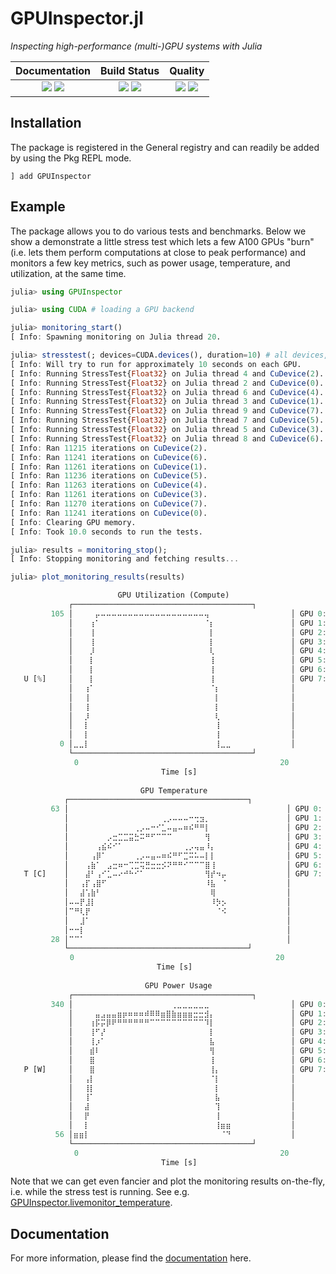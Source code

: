 # GPUInspector.jl

[docs-dev-img]: https://img.shields.io/badge/docs-dev-blue.svg
[docs-dev-url]: https://pc2.github.io/GPUInspector.jl/dev

[docs-stable-img]: https://img.shields.io/badge/docs-stable-blue.svg
[docs-stable-url]: https://pc2.github.io/GPUInspector.jl/stable

[ci-img]: https://git.uni-paderborn.de/pc2-ci/julia/GPUInspector-jl/badges/main/pipeline.svg?key_text=CI@PC2
[ci-url]: https://git.uni-paderborn.de/pc2-ci/julia/GPUInspector-jl/-/pipelines

[cov-img]: https://codecov.io/gh/pc2/GPUInspector.jl/branch/main/graph/badge.svg
[cov-url]: https://codecov.io/gh/pc2/GPUInspector.jl

[lifecycle-img]: https://img.shields.io/badge/lifecycle-maturing-orange.svg

[code-style-img]: https://img.shields.io/badge/code%20style-blue-4495d1.svg
[code-style-url]: https://github.com/invenia/BlueStyle

<!--
![Lifecycle](https://img.shields.io/badge/lifecycle-maturing-blue.svg)
![Lifecycle](https://img.shields.io/badge/lifecycle-stable-green.svg)
![Lifecycle](https://img.shields.io/badge/lifecycle-retired-orange.svg)
![Lifecycle](https://img.shields.io/badge/lifecycle-archived-red.svg)
![Lifecycle](https://img.shields.io/badge/lifecycle-dormant-blue.svg)
![Lifecycle](https://img.shields.io/badge/lifecycle-experimental-orange.svg)
-->

*Inspecting high-performance (multi-)GPU systems with Julia*

| **Documentation**                                                               | **Build Status**                                                                                |  **Quality**                                                                                |
|:-------------------------------------------------------------------------------:|:-----------------------------------------------------------------------------------------------:|:-----------------------------------------------------------------------------------------------:|
| [![][docs-stable-img]][docs-stable-url] [![][docs-dev-img]][docs-dev-url] | [![][ci-img]][ci-url] [![][cov-img]][cov-url] | ![][lifecycle-img] [![][code-style-img]][code-style-url] |

## Installation

The package is registered in the General registry and can readily be added by using the Pkg REPL mode.

```
] add GPUInspector
```

## Example

The package allows you to do various tests and benchmarks. Below we show a demonstrate a little stress test which lets a few A100 GPUs "burn" (i.e. lets them perform computations at close to peak performance) and monitors a few key metrics, such as power usage, temperature, and utilization, at the same time.

```julia
julia> using GPUInspector

julia> using CUDA # loading a GPU backend

julia> monitoring_start()                                                           
[ Info: Spawning monitoring on Julia thread 20.

julia> stresstest(; devices=CUDA.devices(), duration=10) # all devices, 10 seconds
[ Info: Will try to run for approximately 10 seconds on each GPU.
[ Info: Running StressTest{Float32} on Julia thread 4 and CuDevice(2).
[ Info: Running StressTest{Float32} on Julia thread 2 and CuDevice(0).
[ Info: Running StressTest{Float32} on Julia thread 6 and CuDevice(4).
[ Info: Running StressTest{Float32} on Julia thread 3 and CuDevice(1).
[ Info: Running StressTest{Float32} on Julia thread 9 and CuDevice(7).
[ Info: Running StressTest{Float32} on Julia thread 7 and CuDevice(5).
[ Info: Running StressTest{Float32} on Julia thread 5 and CuDevice(3).
[ Info: Running StressTest{Float32} on Julia thread 8 and CuDevice(6).
[ Info: Ran 11215 iterations on CuDevice(2).
[ Info: Ran 11241 iterations on CuDevice(6).
[ Info: Ran 11261 iterations on CuDevice(1).
[ Info: Ran 11236 iterations on CuDevice(5).
[ Info: Ran 11263 iterations on CuDevice(4).
[ Info: Ran 11261 iterations on CuDevice(3).
[ Info: Ran 11270 iterations on CuDevice(7).
[ Info: Ran 11241 iterations on CuDevice(0).
[ Info: Clearing GPU memory.
[ Info: Took 10.0 seconds to run the tests.

julia> results = monitoring_stop();
[ Info: Stopping monitoring and fetching results...

julia> plot_monitoring_results(results)

             ⠀⠀⠀⠀⠀⠀⠀⠀⠀GPU Utilization (Compute)
             ┌────────────────────────────────────────┐        
         105 │⠀⠀⠀⠀⡤⠤⠤⠤⠤⠤⠤⠤⠤⠤⠤⠤⠤⠤⠤⠤⠤⠤⠤⠤⢤⠀⠀⠀⠀⠀⠀⠀⠀⠀⠀⠀⠀⠀⠀⠀│ GPU 0: NVIDIA A100-SXM4-40GB
             │⠀⠀⠀⢰⠁⠀⠀⠀⠀⠀⠀⠀⠀⠀⠀⠀⠀⠀⠀⠀⠀⠀⠀⠀⠈⡆⠀⠀⠀⠀⠀⠀⠀⠀⠀⠀⠀⠀⠀⠀│ GPU 1: NVIDIA A100-SXM4-40GB
             │⠀⠀⠀⢸⠀⠀⠀⠀⠀⠀⠀⠀⠀⠀⠀⠀⠀⠀⠀⠀⠀⠀⠀⠀⠀⡇⠀⠀⠀⠀⠀⠀⠀⠀⠀⠀⠀⠀⠀⠀│ GPU 2: NVIDIA A100-SXM4-40GB
             │⠀⠀⠀⢸⠀⠀⠀⠀⠀⠀⠀⠀⠀⠀⠀⠀⠀⠀⠀⠀⠀⠀⠀⠀⠀⡇⠀⠀⠀⠀⠀⠀⠀⠀⠀⠀⠀⠀⠀⠀│ GPU 3: NVIDIA A100-SXM4-40GB
             │⠀⠀⠀⡸⠀⠀⠀⠀⠀⠀⠀⠀⠀⠀⠀⠀⠀⠀⠀⠀⠀⠀⠀⠀⠀⢇⠀⠀⠀⠀⠀⠀⠀⠀⠀⠀⠀⠀⠀⠀│ GPU 4: NVIDIA A100-SXM4-40GB
             │⠀⠀⠀⡇⠀⠀⠀⠀⠀⠀⠀⠀⠀⠀⠀⠀⠀⠀⠀⠀⠀⠀⠀⠀⠀⢸⠀⠀⠀⠀⠀⠀⠀⠀⠀⠀⠀⠀⠀⠀│ GPU 5: NVIDIA A100-SXM4-40GB
             │⠀⠀⠀⡇⠀⠀⠀⠀⠀⠀⠀⠀⠀⠀⠀⠀⠀⠀⠀⠀⠀⠀⠀⠀⠀⢸⠀⠀⠀⠀⠀⠀⠀⠀⠀⠀⠀⠀⠀⠀│ GPU 6: NVIDIA A100-SXM4-40GB
   U [%]     │⠀⠀⠀⡇⠀⠀⠀⠀⠀⠀⠀⠀⠀⠀⠀⠀⠀⠀⠀⠀⠀⠀⠀⠀⠀⢸⠀⠀⠀⠀⠀⠀⠀⠀⠀⠀⠀⠀⠀⠀│ GPU 7: NVIDIA A100-SXM4-40GB
             │⠀⠀⢰⠁⠀⠀⠀⠀⠀⠀⠀⠀⠀⠀⠀⠀⠀⠀⠀⠀⠀⠀⠀⠀⠀⠈⡆⠀⠀⠀⠀⠀⠀⠀⠀⠀⠀⠀⠀⠀│                             
             │⠀⠀⢸⠀⠀⠀⠀⠀⠀⠀⠀⠀⠀⠀⠀⠀⠀⠀⠀⠀⠀⠀⠀⠀⠀⠀⡇⠀⠀⠀⠀⠀⠀⠀⠀⠀⠀⠀⠀⠀│                             
             │⠀⠀⢸⠀⠀⠀⠀⠀⠀⠀⠀⠀⠀⠀⠀⠀⠀⠀⠀⠀⠀⠀⠀⠀⠀⠀⡇⠀⠀⠀⠀⠀⠀⠀⠀⠀⠀⠀⠀⠀│                             
             │⠀⠀⡸⠀⠀⠀⠀⠀⠀⠀⠀⠀⠀⠀⠀⠀⠀⠀⠀⠀⠀⠀⠀⠀⠀⠀⢇⠀⠀⠀⠀⠀⠀⠀⠀⠀⠀⠀⠀⠀│                             
             │⠀⠀⡇⠀⠀⠀⠀⠀⠀⠀⠀⠀⠀⠀⠀⠀⠀⠀⠀⠀⠀⠀⠀⠀⠀⠀⢸⠀⠀⠀⠀⠀⠀⠀⠀⠀⠀⠀⠀⠀│                             
             │⠀⠀⡇⠀⠀⠀⠀⠀⠀⠀⠀⠀⠀⠀⠀⠀⠀⠀⠀⠀⠀⠀⠀⠀⠀⠀⢸⠀⠀⠀⠀⠀⠀⠀⠀⠀⠀⠀⠀⠀│                             
           0 │⣀⣀⡇⠀⠀⠀⠀⠀⠀⠀⠀⠀⠀⠀⠀⠀⠀⠀⠀⠀⠀⠀⠀⠀⠀⠀⢸⣀⣀⠀⠀⠀⠀⠀⠀⠀⠀⠀⠀⠀│                             
             └────────────────────────────────────────┘                             
             ⠀0⠀⠀⠀⠀⠀⠀⠀⠀⠀⠀⠀⠀⠀⠀⠀⠀⠀⠀⠀⠀⠀⠀⠀⠀⠀⠀⠀⠀⠀⠀⠀⠀⠀⠀⠀⠀⠀20⠀                             
             ⠀⠀⠀⠀⠀⠀⠀⠀⠀⠀⠀⠀⠀⠀⠀⠀⠀Time [s]⠀⠀⠀⠀⠀⠀⠀⠀⠀⠀⠀⠀⠀⠀⠀⠀⠀                                                          
                                                                                                                 
            ⠀⠀⠀⠀⠀⠀⠀⠀⠀⠀⠀⠀⠀⠀GPU Temperature⠀⠀⠀⠀⠀⠀⠀⠀⠀⠀⠀⠀⠀                             
            ┌────────────────────────────────────────┐                             
         63 │⠀⠀⠀⠀⠀⠀⠀⠀⠀⠀⠀⠀⠀⠀⠀⠀⠀⠀⠀⠀⠀⠀⠀⠀⠀⠀⠀⠀⠀⠀⠀⠀⠀⠀⠀⠀⠀⠀⠀⠀│ GPU 0: NVIDIA A100-SXM4-40GB
            │⠀⠀⠀⠀⠀⠀⠀⠀⠀⠀⠀⠀⠀⠀⠀⠀⠀⢀⡠⠤⠤⠤⠒⢒⣲⡀⠀⠀⠀⠀⠀⠀⠀⠀⠀⠀⠀⠀⠀⠀│ GPU 1: NVIDIA A100-SXM4-40GB
            │⠀⠀⠀⠀⠀⠀⠀⠀⠀⠀⠀⠀⢀⡠⠤⠒⠊⣁⠤⣤⠤⠶⠮⠛⠛⡇⠀⠀⠀⠀⠀⠀⠀⠀⠀⠀⠀⠀⠀⠀│ GPU 2: NVIDIA A100-SXM4-40GB
            │⠀⠀⠀⠀⠀⠀⠀⡠⣒⣉⣉⣭⣓⠭⠛⠋⠉⠉⠉⠀⠀⠀⠀⠀⠀⢻⠀⠀⠀⠀⠀⠀⠀⠀⠀⠀⠀⠀⠀⠀│ GPU 3: NVIDIA A100-SXM4-40GB 
            │⠀⠀⠀⠀⠀⢠⣮⠮⠊⠁⠀⠀⠀⠀⠀⠀⠀⠀⠀⠀⠀⢀⡠⢤⣤⠸⡄⠀⠀⠀⠀⠀⠀⠀⠀⠀⠀⠀⠀⠀│ GPU 4: NVIDIA A100-SXM4-40GB 
            │⠀⠀⠀⠀⢠⡿⠁⠀⠀⠀⠀⠀⢀⡠⠤⣤⠤⠶⠮⠛⠋⣉⠭⠥⠤⡇⡇⠀⠀⠀⠀⠀⠀⠀⠀⠀⠀⠀⠀⠀│ GPU 5: NVIDIA A100-SXM4-40GB 
            │⠀⠀⠀⢠⣷⠁⠀⣠⣒⠶⠒⢉⣉⢭⣛⣒⣒⡪⠝⠛⠛⠊⠉⠉⠉⣿⢸⠀⠀⠀⠀⠀⠀⠀⠀⠀⠀⠀⠀⠀│ GPU 6: NVIDIA A100-SXM4-40GB 
   T [C]    │⠀⠀⠀⣼⠃⢠⠊⣁⠤⠔⠚⠓⠊⠁⠀⠀⠀⠀⠀⠀⠀⠀⠀⠀⠀⢻⡞⠲⡤⠀⠀⠀⠀⠀⠀⠀⠀⠀⠀⠀│ GPU 7: NVIDIA A100-SXM4-40GB 
            │⠀⠀⢠⡏⢠⣿⠋⠀⠀⠀⠀⠀⠀⠀⠀⠀⠀⠀⠀⠀⠀⠀⠀⠀⠀⠸⣧⠀⠈⠀⠀⠀⠀⠀⠀⠀⠀⠀⠀⠀│                              
            │⠀⠀⣼⢡⣷⠃⠀⠀⠀⠀⠀⠀⠀⠀⠀⠀⠀⠀⠀⠀⠀⠀⠀⠀⠀⠀⢿⠀⠀⠀⠀⠀⠀⠀⠀⠀⠀⠀⠀⠀│                              
            │⠤⠤⡟⣸⡇⠀⠀⠀⠀⠀⠀⠀⠀⠀⠀⠀⠀⠀⠀⠀⠀⠀⠀⠀⠀⠀⠸⡳⡢⠀⠀⠀⠀⠀⠀⠀⠀⠀⠀⠀│                              
            │⠉⠛⢇⡟⠀⠀⠀⠀⠀⠀⠀⠀⠀⠀⠀⠀⠀⠀⠀⠀⠀⠀⠀⠀⠀⠀⠀⠈⠪⠀⠀⠀⠀⠀⠀⠀⠀⠀⠀⠀│                              
            │⠀⠀⣸⠁⠀⠀⠀⠀⠀⠀⠀⠀⠀⠀⠀⠀⠀⠀⠀⠀⠀⠀⠀⠀⠀⠀⠀⠀⠀⠀⠀⠀⠀⠀⠀⠀⠀⠀⠀⠀│                              
            │⠒⠒⡇⠀⠀⠀⠀⠀⠀⠀⠀⠀⠀⠀⠀⠀⠀⠀⠀⠀⠀⠀⠀⠀⠀⠀⠀⠀⠀⠀⠀⠀⠀⠀⠀⠀⠀⠀⠀⠀│                              
         28 │⠉⠉⠁⠀⠀⠀⠀⠀⠀⠀⠀⠀⠀⠀⠀⠀⠀⠀⠀⠀⠀⠀⠀⠀⠀⠀⠀⠀⠀⠀⠀⠀⠀⠀⠀⠀⠀⠀⠀⠀│                              
            └────────────────────────────────────────┘                              
            ⠀0⠀⠀⠀⠀⠀⠀⠀⠀⠀⠀⠀⠀⠀⠀⠀⠀⠀⠀⠀⠀⠀⠀⠀⠀⠀⠀⠀⠀⠀⠀⠀⠀⠀⠀⠀⠀⠀20⠀                              
            ⠀⠀⠀⠀⠀⠀⠀⠀⠀⠀⠀⠀⠀⠀⠀⠀⠀Time [s]⠀⠀⠀⠀⠀⠀⠀⠀⠀⠀⠀⠀⠀⠀⠀⠀⠀                              
                                                                                                                 
             ⠀⠀⠀⠀⠀⠀⠀⠀⠀⠀⠀⠀⠀⠀GPU Power Usage⠀⠀⠀⠀⠀⠀⠀⠀⠀⠀⠀⠀⠀                              
             ┌────────────────────────────────────────┐                             
         340 │⠀⠀⠀⠀⠀⠀⠀⠀⠀⠀⠀⠀⠀⠀⠀⠀⠀⠀⢀⣀⣀⣀⣀⣀⣀⠀⠀⠀⠀⠀⠀⠀⠀⠀⠀⠀⠀⠀⠀⠀│ GPU 0: NVIDIA A100-SXM4-40GB
             │⠀⠀⠀⠀⣤⣠⣤⣤⣶⡶⠶⠶⠶⠾⠿⠿⣶⣿⣷⣶⣶⣶⣒⣒⣺⡄⠀⠀⠀⠀⠀⠀⠀⠀⠀⠀⠀⠀⠀⠀│ GPU 1: NVIDIA A100-SXM4-40GB
             │⠀⠀⠀⢰⡯⡭⡿⠟⠛⠛⠛⠛⠛⠛⠉⠉⠉⠉⠉⠉⠉⠉⠉⠉⠹⡇⠀⠀⠀⠀⠀⠀⠀⠀⠀⠀⠀⠀⠀⠀│ GPU 2: NVIDIA A100-SXM4-40GB
             │⠀⠀⠀⢸⠋⡜⠀⠀⠀⠀⠀⠀⠀⠀⠀⠀⠀⠀⠀⠀⠀⠀⠀⠀⠀⡇⠀⠀⠀⠀⠀⠀⠀⠀⠀⠀⠀⠀⠀⠀│ GPU 3: NVIDIA A100-SXM4-40GB
             │⠀⠀⠀⢸⡰⠁⠀⠀⠀⠀⠀⠀⠀⠀⠀⠀⠀⠀⠀⠀⠀⠀⠀⠀⠀⣧⠀⠀⠀⠀⠀⠀⠀⠀⠀⠀⠀⠀⠀⠀│ GPU 4: NVIDIA A100-SXM4-40GB
             │⠀⠀⠀⣾⠇⠀⠀⠀⠀⠀⠀⠀⠀⠀⠀⠀⠀⠀⠀⠀⠀⠀⠀⠀⠀⢻⠀⠀⠀⠀⠀⠀⠀⠀⠀⠀⠀⠀⠀⠀│ GPU 5: NVIDIA A100-SXM4-40GB
             │⠀⠀⠀⣿⠀⠀⠀⠀⠀⠀⠀⠀⠀⠀⠀⠀⠀⠀⠀⠀⠀⠀⠀⠀⠀⢸⠀⠀⠀⠀⠀⠀⠀⠀⠀⠀⠀⠀⠀⠀│ GPU 6: NVIDIA A100-SXM4-40GB
   P [W]     │⠀⠀⠀⣿⠀⠀⠀⠀⠀⠀⠀⠀⠀⠀⠀⠀⠀⠀⠀⠀⠀⠀⠀⠀⠀⢸⡄⠀⠀⠀⠀⠀⠀⠀⠀⠀⠀⠀⠀⠀│ GPU 7: NVIDIA A100-SXM4-40GB
             │⠀⠀⢠⡇⠀⠀⠀⠀⠀⠀⠀⠀⠀⠀⠀⠀⠀⠀⠀⠀⠀⠀⠀⠀⠀⠈⡇⠀⠀⠀⠀⠀⠀⠀⠀⠀⠀⠀⠀⠀│                              
             │⠀⠀⢸⡇⠀⠀⠀⠀⠀⠀⠀⠀⠀⠀⠀⠀⠀⠀⠀⠀⠀⠀⠀⠀⠀⠀⡇⠀⠀⠀⠀⠀⠀⠀⠀⠀⠀⠀⠀⠀│                              
             │⠀⠀⢸⠁⠀⠀⠀⠀⠀⠀⠀⠀⠀⠀⠀⠀⠀⠀⠀⠀⠀⠀⠀⠀⠀⠀⣧⠀⠀⠀⠀⠀⠀⠀⠀⠀⠀⠀⠀⠀│                              
             │⠀⠀⣼⠀⠀⠀⠀⠀⠀⠀⠀⠀⠀⠀⠀⠀⠀⠀⠀⠀⠀⠀⠀⠀⠀⠀⢹⠀⠀⠀⠀⠀⠀⠀⠀⠀⠀⠀⠀⠀│                              
             │⠀⠀⡟⠀⠀⠀⠀⠀⠀⠀⠀⠀⠀⠀⠀⠀⠀⠀⠀⠀⠀⠀⠀⠀⠀⠀⢸⠀⠀⠀⠀⠀⠀⠀⠀⠀⠀⠀⠀⠀│                              
             │⠀⠀⡇⠀⠀⠀⠀⠀⠀⠀⠀⠀⠀⠀⠀⠀⠀⠀⠀⠀⠀⠀⠀⠀⠀⠀⢸⣶⣶⠀⠀⠀⠀⠀⠀⠀⠀⠀⠀⠀│                              
          56 │⣶⣶⡇⠀⠀⠀⠀⠀⠀⠀⠀⠀⠀⠀⠀⠀⠀⠀⠀⠀⠀⠀⠀⠀⠀⠀⠀⠈⠙⠀⠀⠀⠀⠀⠀⠀⠀⠀⠀⠀│                              
             └────────────────────────────────────────┘                              
             ⠀0⠀⠀⠀⠀⠀⠀⠀⠀⠀⠀⠀⠀⠀⠀⠀⠀⠀⠀⠀⠀⠀⠀⠀⠀⠀⠀⠀⠀⠀⠀⠀⠀⠀⠀⠀⠀⠀20⠀                              
             ⠀⠀⠀⠀⠀⠀⠀⠀⠀⠀⠀⠀⠀⠀⠀⠀⠀Time [s]⠀⠀⠀⠀⠀⠀⠀⠀⠀⠀⠀⠀⠀⠀⠀⠀⠀                              
```

Note that we can get even fancier and plot the monitoring results on-the-fly, i.e. while the stress test is running. See e.g. [GPUInspector.livemonitor_temperature](https://pc2.github.io/GPUInspector.jl/dev/refs/monitoring/#GPUInspector.livemonitor_temperature-Tuple{Any}).

## Documentation

For more information, please find the [documentation](https://pc2.github.io/GPUInspector.jl/dev) here.
